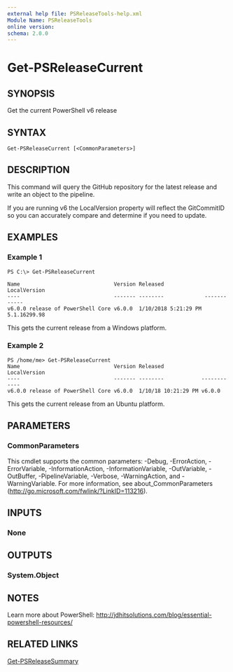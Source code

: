 ```yaml
---
external help file: PSReleaseTools-help.xml
Module Name: PSReleaseTools
online version:
schema: 2.0.0
---
```


# Get-PSReleaseCurrent

## SYNOPSIS
Get the current PowerShell v6 release

## SYNTAX

```
Get-PSReleaseCurrent [<CommonParameters>]
```

## DESCRIPTION
This command will query the GitHub repository for the latest release and write an object to the pipeline. 

If you are running v6 the LocalVersion property will reflect the GitCommitID so you can accurately compare and determine if you need to update.

## EXAMPLES

### Example 1
```
PS C:\> Get-PSReleaseCurrent

Name                              Version Released             LocalVersion
----                              ------- --------             ------------
v6.0.0 release of PowerShell Core v6.0.0  1/10/2018 5:21:29 PM 5.1.16299.98
```

This gets the current release from a Windows platform.

### Example 2
```
PS /home/me> Get-PSReleaseCurrent
Name                              Version Released            LocalVersion
----                              ------- --------            ------------
v6.0.0 release of PowerShell Core v6.0.0  1/10/18 10:21:29 PM v6.0.0
```

This gets the current release from an Ubuntu platform.

## PARAMETERS

### CommonParameters
This cmdlet supports the common parameters: -Debug, -ErrorAction, -ErrorVariable, -InformationAction, -InformationVariable, -OutVariable, -OutBuffer, -PipelineVariable, -Verbose, -WarningAction, and -WarningVariable. For more information, see about_CommonParameters (http://go.microsoft.com/fwlink/?LinkID=113216).

## INPUTS

### None

## OUTPUTS

### System.Object

## NOTES
Learn more about PowerShell:
http://jdhitsolutions.com/blog/essential-powershell-resources/

## RELATED LINKS

[Get-PSReleaseSummary]()
